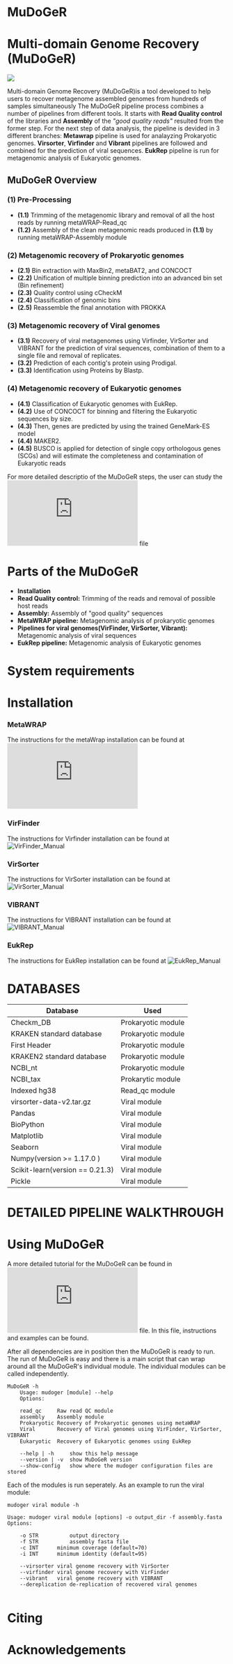 # MuDoGeR

 # Multi-domain Genome Recovery (MuDoGeR)
 
 
 ![](https://github.com/mdsufz/MuDoGeR/blob/master/mudoger.png)

Multi-domain Genome Recovery (MuDoGeR)is a tool developed to help users to recover metagenome assembled genomes from hundreds of samples simultaneously
The MuDoGeR pipeline process combines a number of pipelines from different tools. It starts with **Read Quality control** of the libraries and **Assembly** of the *"good quality reads"* resulted from the former step. For the next step of data analysis, the pipeline is devided in 3 different branches: **Metawrap** pipeline is used for analayzing Prokaryotic genomes. **Virsorter**, **Virfinder** and **Vibrant** pipelines are followed and combined for the prediction of viral sequences. **EukRep** pipeline is run for metagenomic analysis of Eukaryotic genomes. 
 

## MuDoGeR Overview


### (1) Pre-Processing
* **(1.1)** Trimming of the metagenomic library and removal of all the host reads by running  metaWRAP-Read_qc
* **(1.2)** Assembly of the clean metagenomic reads produced in **(1.1)** by running metaWRAP-Assembly module

###  (2) Metagenomic recovery of Prokaryotic genomes 
* **(2.1)** Bin extraction with MaxBin2, metaBAT2, and CONCOCT 
* **(2.2)** Unification of multiple binning prediction into an advanced bin set (Bin refinement) 
* **(2.3)** Quality control using cCheckM 
* **(2.4)** Classification of genomic bins 
* **(2.5)** Reassemble the final annotation with PROKKA

###  (3) Metagenomic recovery of Viral genomes
* **(3.1)** Recovery of viral metagenomes using Virfinder, VirSorter and VIBRANT for the prediction of viral sequences, combination of them to a single file and removal of replicates. 
* **(3.2)** Prediction of each contig's protein using Prodigal. 
* **(3.3)** Identification using Proteins by Blastp. 

###  (4) Metagenomic recovery of Eukaryotic genomes
* **(4.1)** Classification  of  Eukaryotic genomes with EukRep.
* **(4.2)** Use of CONCOCT for binning and filtering the Eukaryotic sequences by size.
* **(4.3)** Then, genes are predicted by using the trained GeneMark-ES model 
* **(4.4)** MAKER2. 
* **(4.5)** BUSCO is applied for detection of single copy orthologous genes (SCGs) and will estimate the completeness and contamination of Eukaryotic reads

For more detailed descriptio of the MuDoGeR steps, the user can study the ![Manual_MuDoGeR](https://github.com/mdsufz/MuDoGeR/blob/master/Manual_MuDoGeR.md) file

# Parts of the MuDoGeR

* **Installation** 
* **Read Quality control:** Trimming of the reads and removal of possible host reads
* **Assembly:** Assembly of "good quality" sequences
* **MetaWRAP pipeline:**  Metagenomic analysis of prokaryotic genomes
* **Pipelines for viral genomes(VirFinder, VirSorter, Vibrant):** Metagenomic analysis of viral sequences 
* **EukRep pipeline:** Metagenomic analysis of Eukaryotic genomes



# System requirements


# Installation

### MetaWRAP

The instructions for the metaWrap installation can be found at ![metaWRAP_Manual](https://github.com/EfthymisF/new/blob/master/Tutorial.md)

### VirFinder

The instructions for Virfinder installation can be found at ![VirFinder_Manual](https://github.com/jessieren/VirFinder)

### VirSorter

The instructions for VirSorter installation can be found at ![VirSorter_Manual](https://github.com/simroux/VirSorter) 

### VIBRANT 

The instructions for VIBRANT installation can be found at ![VIBRANT_Manual](https://github.com/AnantharamanLab/VIBRANT) 

### EukRep
The instructions for EukRep installation can be found at ![EukRep_Manual](https://github.com/patrickwest/EukRep_Pipeline ) 



# DATABASES


|   Database	|     Used 	|
| ------------- | ------------- |
|   Checkm_DB	| Prokaryotic module |
| KRAKEN standard database | Prokaryotic module  |
| First Header  | Prokaryotic module  |
| KRAKEN2 standard database  |Prokaryotic module |
| NCBI_nt  | Prokaryotic module |
| NCBI_tax  | Prokarytic module |
| Indexed hg38 | Read_qc module |
|virsorter-data-v2.tar.gz | Viral module |
|Pandas | Viral module |
|BioPython | Viral module |
|Matplotlib | Viral module |
|Seaborn| Viral module |
| Numpy(version >= 1.17.0 )| Viral module |
|Scikit-learn(version == 0.21.3)| Viral module |
|Pickle| Viral module |



# DETAILED PIPELINE WALKTHROUGH

# Using MuDoGeR

A more detailed tutorial for the MuDoGeR can be found in ![Manual_MuDoGeR](https://github.com/mdsufz/MuDoGeR/blob/master/Manual_MuDoGeR.md) file. In this file, instructions and examples can be found.

After all dependencies are in position then the MuDoGeR is ready to run. The run of MuDoGeR is easy and there is a main script that can wrap around all the MuDoGeR's individual module. The individual modules can be called independently.

```
MuDoGeR -h
	Usage: mudoger [module] --help
	Options:
	
	read_qc		Raw read QC module
	assembly	Assembly module
	Prokaryotic	Recovery of Prokaryotic genomes using metaWRAP
	Viral		Recovery of Viral genomes using VirFinder, VirSorter, VIBRANT
	Eukaryotic 	Recovery of Eukaryotic genomes using EukRep
		
	--help | -h		show this help message
	--version | -v	show MuDoGeR version
	--show-config	show where the mudoger configuration files are stored

 ```

Each of the modules is run seperately. As an example to run the viral module:

```
mudoger viral module -h

Usage: mudoger viral module [options] -o output_dir -f assembly.fasta 
Options:
	
	-o STR          output directory
	-f STR          assembly fasta file
	-c INT		minimum coverage (default=70)
	-i INT		minimum identity (default=95)
	
	--virsorter	viral genome recovery with VirSorter
	--virfinder	viral genome recovery with VirFinder
	--vibrant	viral genome recovery with VIBRANT
	--dereplication	de-replication of recovered viral genomes
	
```

# Citing

# Acknowledgements

	



 


	

